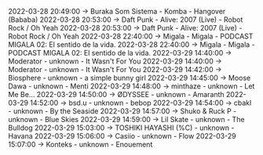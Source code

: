 2022-03-28 20:49:00 -> Buraka Som Sistema - Komba - Hangover (Bababa)
2022-03-28 20:53:00 -> Daft Punk - Alive: 2007 (Live) - Robot Rock / Oh Yeah
2022-03-28 20:53:00 -> Daft Punk - Alive: 2007 (Live) - Robot Rock / Oh Yeah
2022-03-28 22:40:00 -> Migala - Migala - PODCAST MIGALA 02: El sentido de la vida.
2022-03-28 22:40:00 -> Migala - Migala - PODCAST MIGALA 02: El sentido de la vida.
2022-03-29 14:40:00 -> Moderator - unknown - It Wasn't For You
2022-03-29 14:40:00 -> Moderator - unknown - It Wasn't For You
2022-03-29 14:42:00 -> Biosphere - unknown - a simple bunny girl
2022-03-29 14:45:00 -> Moose Dawa - unknown - Menti
2022-03-29 14:48:00 -> minthaze - unknown - Let Me Be...
2022-03-29 14:50:00 -> ØDYSSEE - unknown - Amaranth
2022-03-29 14:52:00 -> bsd.u - unknown - bebop
2022-03-29 14:54:00 -> cbakl - unknown - By the Seaside
2022-03-29 14:57:00 -> Shuko & Ruck P - unknown - Blue Skies
2022-03-29 14:59:00 -> Lil Skate - unknown - The Bulldog
2022-03-29 15:03:00 -> TOSHIKI HAYASHI (%C) - unknown - Havana
2022-03-29 15:06:00 -> Casiio - unknown - Flow
2022-03-29 15:07:00 -> Konteks - unknown - Enouement
